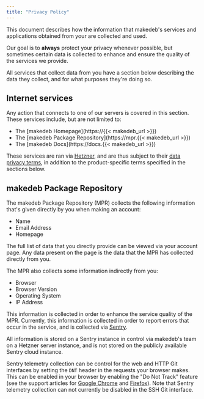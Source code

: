 ```yaml
---
title: "Privacy Policy"
---
```


This document describes how the information that makedeb's services and applications obtained from your are collected and used.

Our goal is to **always** protect your privacy whenever possible, but sometimes certain data is collected to enhance and ensure the quality of the services we provide.

All services that collect data from you have a section below describing the data they collect, and for what purposes they're doing so.

## Internet services
Any action that connects to one of our servers is covered in this section. These services include, but are not limited to:
- The [makedeb Homepage](https://{{< makedeb_url >}})
- The [makedeb Package Repository](https://mpr.{{< makedeb_url >}})
- The [makedeb Docs](https://docs.{{< makedeb_url >}})

These services are ran via [Hetzner](https://www.hetzner.com), and are thus subject to their [data privacy terms](https://docs.hetzner.com/general/general-terms-and-conditions/data-privacy-faq), in addition to the product-specific terms specified in the sections below.

## makedeb Package Repository
The makedeb Package Repository (MPR) collects the following information that's given directly by you when making an account:

- Name
- Email Address
- Homepage

The full list of data that you directly provide can be viewed via your account page. Any data present on the page is the data that the MPR has collected directly from you.

The MPR also collects some information indirectly from you:

- Browser
- Browser Version
- Operating System
- IP Address

This information is collected in order to enhance the service quality of the MPR. Currently, this information is collected in order to report errors that occur in the service, and is collected via [Sentry](https://sentry.io).

All information is stored on a Sentry instance in control via makedeb's team on a Hetzner server instance, and is not stored on the publicly available Sentry cloud instance.

Sentry telemetry collection can be control for the web and HTTP Git interfaces by setting the `DNT` header in the requests your browser makes. This can be enabled in your browser by enabling the "Do Not Track" feature (see the support articles for [Google Chrome](https://support.google.com/chrome/answer/2790761) and [Firefox](https://support.mozilla.org/en-US/kb/how-do-i-turn-do-not-track-feature)). Note that Sentry telemetry collection can not currently be disabled in the SSH Git interface.